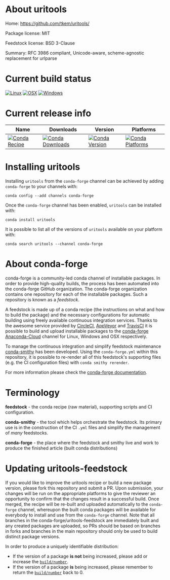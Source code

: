 About uritools
==============

Home: https://github.com/tkem/uritools/

Package license: MIT

Feedstock license: BSD 3-Clause

Summary: RFC 3986 compliant, Unicode-aware, scheme-agnostic replacement for urlparse



Current build status
====================

[![Linux](https://img.shields.io/circleci/project/github/conda-forge/uritools-feedstock/master.svg?label=Linux)](https://circleci.com/gh/conda-forge/uritools-feedstock)
[![OSX](https://img.shields.io/travis/conda-forge/uritools-feedstock/master.svg?label=macOS)](https://travis-ci.org/conda-forge/uritools-feedstock)
[![Windows](https://img.shields.io/appveyor/ci/conda-forge/uritools-feedstock/master.svg?label=Windows)](https://ci.appveyor.com/project/conda-forge/uritools-feedstock/branch/master)

Current release info
====================

| Name | Downloads | Version | Platforms |
| --- | --- | --- | --- |
| [![Conda Recipe](https://img.shields.io/badge/recipe-uritools-green.svg)](https://anaconda.org/conda-forge/uritools) | [![Conda Downloads](https://img.shields.io/conda/dn/conda-forge/uritools.svg)](https://anaconda.org/conda-forge/uritools) | [![Conda Version](https://img.shields.io/conda/vn/conda-forge/uritools.svg)](https://anaconda.org/conda-forge/uritools) | [![Conda Platforms](https://img.shields.io/conda/pn/conda-forge/uritools.svg)](https://anaconda.org/conda-forge/uritools) |

Installing uritools
===================

Installing `uritools` from the `conda-forge` channel can be achieved by adding `conda-forge` to your channels with:

```
conda config --add channels conda-forge
```

Once the `conda-forge` channel has been enabled, `uritools` can be installed with:

```
conda install uritools
```

It is possible to list all of the versions of `uritools` available on your platform with:

```
conda search uritools --channel conda-forge
```


About conda-forge
=================

conda-forge is a community-led conda channel of installable packages.
In order to provide high-quality builds, the process has been automated into the
conda-forge GitHub organization. The conda-forge organization contains one repository
for each of the installable packages. Such a repository is known as a *feedstock*.

A feedstock is made up of a conda recipe (the instructions on what and how to build
the package) and the necessary configurations for automatic building using freely
available continuous integration services. Thanks to the awesome service provided by
[CircleCI](https://circleci.com/), [AppVeyor](https://www.appveyor.com/)
and [TravisCI](https://travis-ci.org/) it is possible to build and upload installable
packages to the [conda-forge](https://anaconda.org/conda-forge)
[Anaconda-Cloud](https://anaconda.org/) channel for Linux, Windows and OSX respectively.

To manage the continuous integration and simplify feedstock maintenance
[conda-smithy](https://github.com/conda-forge/conda-smithy) has been developed.
Using the ``conda-forge.yml`` within this repository, it is possible to re-render all of
this feedstock's supporting files (e.g. the CI configuration files) with ``conda smithy rerender``.

For more information please check the [conda-forge documentation](https://conda-forge.org/docs/).

Terminology
===========

**feedstock** - the conda recipe (raw material), supporting scripts and CI configuration.

**conda-smithy** - the tool which helps orchestrate the feedstock.
                   Its primary use is in the construction of the CI ``.yml`` files
                   and simplify the management of *many* feedstocks.

**conda-forge** - the place where the feedstock and smithy live and work to
                  produce the finished article (built conda distributions)


Updating uritools-feedstock
===========================

If you would like to improve the uritools recipe or build a new
package version, please fork this repository and submit a PR. Upon submission,
your changes will be run on the appropriate platforms to give the reviewer an
opportunity to confirm that the changes result in a successful build. Once
merged, the recipe will be re-built and uploaded automatically to the
`conda-forge` channel, whereupon the built conda packages will be available for
everybody to install and use from the `conda-forge` channel.
Note that all branches in the conda-forge/uritools-feedstock are
immediately built and any created packages are uploaded, so PRs should be based
on branches in forks and branches in the main repository should only be used to
build distinct package versions.

In order to produce a uniquely identifiable distribution:
 * If the version of a package **is not** being increased, please add or increase
   the [``build/number``](https://conda.io/docs/user-guide/tasks/build-packages/define-metadata.html#build-number-and-string).
 * If the version of a package **is** being increased, please remember to return
   the [``build/number``](https://conda.io/docs/user-guide/tasks/build-packages/define-metadata.html#build-number-and-string)
   back to 0.
